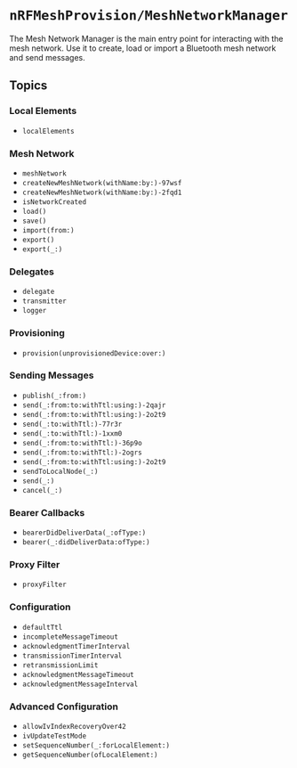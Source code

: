 # ``nRFMeshProvision/MeshNetworkManager``

The Mesh Network Manager is the main entry point for interacting with the mesh network.
Use it to create, load or import a Bluetooth mesh network and send messages. 

## Topics

### Local Elements

- ``localElements``

### Mesh Network

- ``meshNetwork``
- ``createNewMeshNetwork(withName:by:)-97wsf``
- ``createNewMeshNetwork(withName:by:)-2fqd1``
- ``isNetworkCreated``
- ``load()``
- ``save()``
- ``import(from:)``
- ``export()``
- ``export(_:)``

### Delegates

- ``delegate``
- ``transmitter``
- ``logger``

### Provisioning

- ``provision(unprovisionedDevice:over:)``

### Sending Messages

- ``publish(_:from:)``
- ``send(_:from:to:withTtl:using:)-2qajr``
- ``send(_:from:to:withTtl:using:)-2o2t9``
- ``send(_:to:withTtl:)-77r3r``
- ``send(_:to:withTtl:)-1xxm0``
- ``send(_:from:to:withTtl:)-36p9o``
- ``send(_:from:to:withTtl:)-2ogrs``
- ``send(_:from:to:withTtl:using:)-2o2t9``
- ``sendToLocalNode(_:)``
- ``send(_:)``
- ``cancel(_:)``

### Bearer Callbacks

- ``bearerDidDeliverData(_:ofType:)``
- ``bearer(_:didDeliverData:ofType:)``

### Proxy Filter

- ``proxyFilter``

### Configuration

- ``defaultTtl``
- ``incompleteMessageTimeout``
- ``acknowledgmentTimerInterval``
- ``transmissionTimerInterval``
- ``retransmissionLimit``
- ``acknowledgmentMessageTimeout``
- ``acknowledgmentMessageInterval``

### Advanced Configuration

- ``allowIvIndexRecoveryOver42``
- ``ivUpdateTestMode``
- ``setSequenceNumber(_:forLocalElement:)``
- ``getSequenceNumber(ofLocalElement:)``
